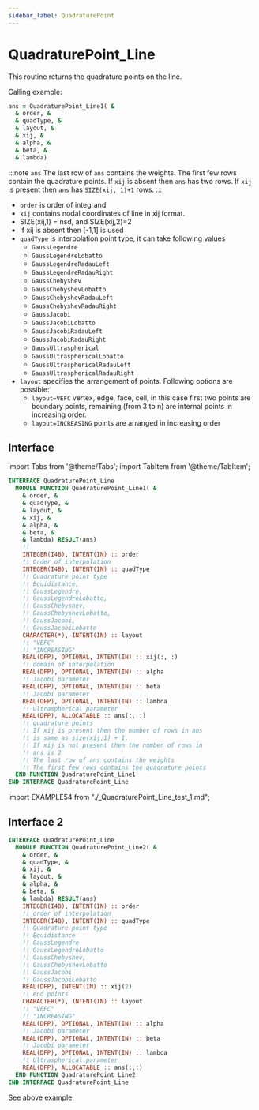 ```yaml
---
sidebar_label: QuadraturePoint
---
```



# QuadraturePoint_Line

This routine returns the quadrature points on the line.

Calling example:

```fortran
ans = QuadraturePoint_Line1( &
  & order, &
  & quadType, &
  & layout, &
  & xij, &
  & alpha, &
  & beta, &
  & lambda) 
```

:::note `ans`
The last row of `ans` contains the weights. The first few rows contain the quadrature points. If `xij` is absent then `ans` has two rows. If `xij` is present then `ans` has `SIZE(xij, 1)+1` rows.
:::

- `order` is order of integrand
- `xij` contains nodal coordinates of line in xij format.
- SIZE(xij,1) = nsd, and SIZE(xij,2)=2
- If xij is absent then [-1,1] is used
- `quadType` is interpolation point type, it can take following values
  - `GaussLegendre`
  - `GaussLegendreLobatto`
  - `GaussLegendreRadauLeft`
  - `GaussLegendreRadauRight`
  - `GaussChebyshev`
  - `GaussChebyshevLobatto`
  - `GaussChebyshevRadauLeft`
  - `GaussChebyshevRadauRight`
  - `GaussJacobi`
  - `GaussJacobiLobatto`
  - `GaussJacobiRadauLeft`
  - `GaussJacobiRadauRight`
  - `GaussUltraspherical`
  - `GaussUltrasphericalLobatto`
  - `GaussUltrasphericalRadauLeft`
  - `GaussUltrasphericalRadauRight`
- `layout` specifies the arrangement of points. Following options are possible:
  - `layout=VEFC` vertex, edge, face, cell, in this case first two points are boundary points, remaining (from 3 to n) are internal points in increasing order.
  - `layout=INCREASING` points are arranged in increasing order

## Interface

import Tabs from '@theme/Tabs';
import TabItem from '@theme/TabItem';

<Tabs>
<TabItem value="interface" label="܀ Interface" default>

```fortran
INTERFACE QuadraturePoint_Line
  MODULE FUNCTION QuadraturePoint_Line1( &
    & order, &
    & quadType, &
    & layout, &
    & xij, &
    & alpha, &
    & beta, &
    & lambda) RESULT(ans)
    !!
    INTEGER(I4B), INTENT(IN) :: order
    !! Order of interpolation
    INTEGER(I4B), INTENT(IN) :: quadType
    !! Quadrature point type
    !! Equidistance,
    !! GaussLegendre,
    !! GaussLegendreLobatto,
    !! GaussChebyshev,
    !! GaussChebyshevLobatto,
    !! GaussJacobi,
    !! GaussJacobiLobatto
    CHARACTER(*), INTENT(IN) :: layout
    !! "VEFC"
    !! "INCREASING"
    REAL(DFP), OPTIONAL, INTENT(IN) :: xij(:, :)
    !! domain of interpolation
    REAL(DFP), OPTIONAL, INTENT(IN) :: alpha
    !! Jacobi parameter
    REAL(DFP), OPTIONAL, INTENT(IN) :: beta
    !! Jacobi parameter
    REAL(DFP), OPTIONAL, INTENT(IN) :: lambda
    !! Ultraspherical parameter
    REAL(DFP), ALLOCATABLE :: ans(:, :)
    !! quadrature points
    !! If xij is present then the number of rows in ans
    !! is same as size(xij,1) + 1.
    !! If xij is not present then the number of rows in
    !! ans is 2
    !! The last row of ans contains the weights
    !! The first few rows contains the quadrature points
  END FUNCTION QuadraturePoint_Line1
END INTERFACE QuadraturePoint_Line
```

</TabItem>

<TabItem value="example" label="️܀ See example">

import EXAMPLE54 from "./_QuadraturePoint_Line_test_1.md";

<EXAMPLE54 />

</TabItem>

<TabItem value="close" label="↢ ">

</TabItem>
</Tabs>

## Interface 2

<Tabs>
<TabItem value="interface" label="܀ Interface" default>

```fortran
INTERFACE QuadraturePoint_Line
  MODULE FUNCTION QuadraturePoint_Line2( &
    & order, &
    & quadType, &
    & xij, &
    & layout, &
    & alpha, &
    & beta, &
    & lambda) RESULT(ans)
    INTEGER(I4B), INTENT(IN) :: order
    !! order of interpolation
    INTEGER(I4B), INTENT(IN) :: quadType
    !! Quadrature point type
    !! Equidistance
    !! GaussLegendre
    !! GaussLegendreLobatto
    !! GaussChebyshev,
    !! GaussChebyshevLobatto
    !! GaussJacobi
    !! GaussJacobiLobatto
    REAL(DFP), INTENT(IN) :: xij(2)
    !! end points
    CHARACTER(*), INTENT(IN) :: layout
    !! "VEFC"
    !! "INCREASING"
    REAL(DFP), OPTIONAL, INTENT(IN) :: alpha
    !! Jacobi parameter
    REAL(DFP), OPTIONAL, INTENT(IN) :: beta
    !! Jacobi parameter
    REAL(DFP), OPTIONAL, INTENT(IN) :: lambda
    !! Ultraspherical parameter
    REAL(DFP), ALLOCATABLE :: ans(:,:)
  END FUNCTION QuadraturePoint_Line2
END INTERFACE QuadraturePoint_Line
```

</TabItem>

<TabItem value="example" label="️܀ See example">

See above example.

</TabItem>

<TabItem value="close" label="↢ ">

</TabItem>
</Tabs>
